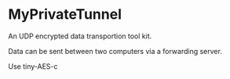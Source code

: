 # MyPrivateTunnel
An UDP encrypted data transportion tool kit.    

Data can be sent between two computers via a forwarding server.  

Use tiny-AES-c
